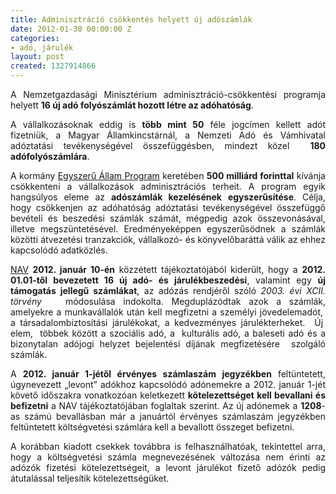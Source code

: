 ```yaml
---
title: Adminisztráció csökkentés helyett új adószámlák
date: 2012-01-30 00:00:00 Z
categories:
- adó, járulék
layout: post
created: 1327914866
---
```


<p style="text-align: justify;">A Nemzetgazdasági Minisztérium adminisztráció-csökkentési programja helyett <strong>16 új adó folyószámlát hozott létre az adóhatóság</strong>.</p><p style="text-align: justify;">A vállalkozásoknak eddig is <strong>több mint 50</strong> féle jogcímen kellett adót fizetniük, a Magyar Államkincstárnál, a Nemzeti Adó és Vámhivatal adóztatási tevékenységével összefüggésben, mindezt közel&nbsp; <strong>180 adófolyószámlára</strong>.</p><p style="text-align: justify;">A kormány <a href="http://egyszeruallam.kormany.hu/" target="_blank" title="Egyszerű Állam Vállalkozói Bürokráciacsökkentő Program">Egyszerű Állam Program</a> keretében <strong>500 milliárd forinttal</strong> kívánja csökkenteni a vállalkozások adminisztrációs terheit. A program egyik hangsúlyos eleme az <strong>adószámlák kezelésének</strong> <strong>egyszerűsítése</strong>. Célja, hogy csökkenjen az adóhatóság adóztatási tevékenységével összefüggő bevételi és beszedési számlák számát, mégpedig azok összevonásával, illetve megszüntetésével. Eredményeképpen egyszerűsödnek a számlák közötti átvezetési tranzakciók, vállalkozó- és könyvelőbaráttá válik az ehhez kapcsolódó adatközlés.</p><p style="text-align: justify;"><a href="http://nav.gov.hu/magyar_oldalak/szamlaszamok/szamlaszamok" target="_blank" title="NAV adóztatási számlaszámok és adónemek 2012. január 12-től érvényes jegyzéke">NAV</a> <strong>2012. január 10-én</strong> közzétett tájékoztatójából kiderült, hogy a <strong>2012. 01.01-től bevezetett 16 új adó- és járulékbeszedési</strong>, valamint egy <strong>új támogatás jellegű számlákat</strong>, az adózás rendjéről szóló <em>2003. évi XCII. törvény</em>&nbsp;&nbsp; módosulása indokolta. Megduplázódtak azok a számlák, amelyekre a munkavállalók után kell megfizetni a személyi jövedelemadót,&nbsp; a társadalombiztosítási járulékokat, a kedvezményes járulékterheket.&nbsp; Új&nbsp; elem,&nbsp; többek között a szociális adó, a&nbsp; kulturális adó, a baleseti adó és a bizonytalan adójogi helyzet bejelentési díjának megfizetésére&nbsp; szolgáló számlák.</p><p style="text-align: justify;">A <strong>2012. január 1-jétől érvényes számlaszám jegyzékben</strong> feltüntetett, úgynevezett „levont” adókhoz kapcsolódó adónemekre a 2012. január 1-jét követő időszakra vonatkozóan keletkezett <strong>kötelezettséget kell bevallani és befizetni</strong> a NAV tájékoztatójában foglaltak szerint. Az új adónemek a <strong>1208</strong>-as számú bevallásban már a januártól érvényes számlaszám jegyzékben feltüntetett költségvetési számlára kell a bevallott összeget befizetni.</p><p style="text-align: justify;">A korábban kiadott csekkek továbbra is felhasználhatóak, tekintettel arra, hogy a költségvetési számla megnevezésének változása nem érinti az adózók fizetési kötelezettségeit, a levont járulékot fizető adózók pedig átutalással teljesítik kötelezettségüket.</p>
